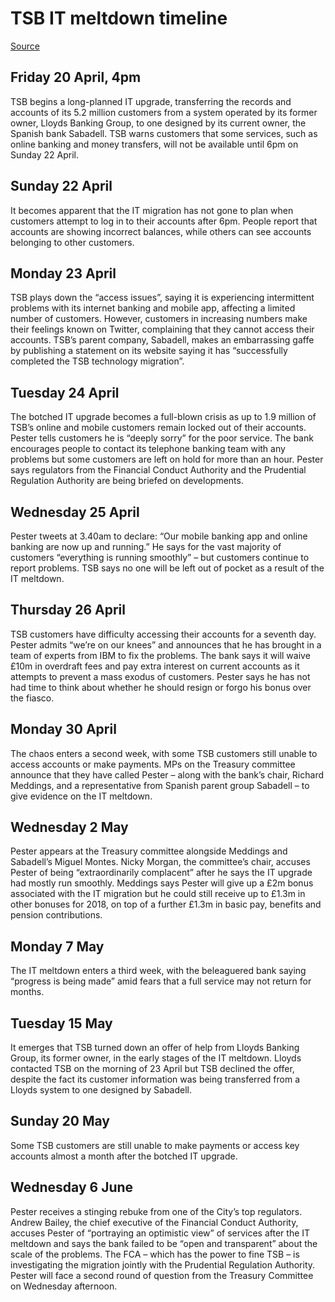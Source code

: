 # TSB IT meltdown timeline

[Source](https://www.theguardian.com/business/2018/jun/06/timeline-of-trouble-how-the-tsb-it-meltdown-unfolded)

## Friday 20 April, 4pm
TSB begins a long-planned IT upgrade, transferring the records and accounts of its 5.2 million customers from a system operated by its former owner, Lloyds Banking Group, to one designed by its current owner, the Spanish bank Sabadell. TSB warns customers that some services, such as online banking and money transfers, will not be available until 6pm on Sunday 22 April.

## Sunday 22 April
It becomes apparent that the IT migration has not gone to plan when customers attempt to log in to their accounts after 6pm. People report that accounts are showing incorrect balances, while others can see accounts belonging to other customers.

## Monday 23 April
TSB plays down the “access issues”, saying it is experiencing intermittent problems with its internet banking and mobile app, affecting a limited number of customers. However, customers in increasing numbers make their feelings known on Twitter, complaining that they cannot access their accounts. TSB’s parent company, Sabadell, makes an embarrassing gaffe by publishing a statement on its website saying it has “successfully completed the TSB technology migration”.

## Tuesday 24 April
The botched IT upgrade becomes a full-blown crisis as up to 1.9 million of TSB’s online and mobile customers remain locked out of their accounts. Pester tells customers he is “deeply sorry” for the poor service. The bank encourages people to contact its telephone banking team with any problems but some customers are left on hold for more than an hour. Pester says regulators from the Financial Conduct Authority and the Prudential Regulation Authority are being briefed on developments.

## Wednesday 25 April

Pester tweets at 3.40am to declare: “Our mobile banking app and online banking are now up and running.” He says for the vast majority of customers “everything is running smoothly” – but customers continue to report problems. TSB says no one will be left out of pocket as a result of the IT meltdown.

## Thursday 26 April

TSB customers have difficulty accessing their accounts for a seventh day. Pester admits “we’re on our knees” and announces that he has brought in a team of experts from IBM to fix the problems. The bank says it will waive £10m in overdraft fees and pay extra interest on current accounts as it attempts to prevent a mass exodus of customers. Pester says he has not had time to think about whether he should resign or forgo his bonus over the fiasco.

## Monday 30 April

The chaos enters a second week, with some TSB customers still unable to access accounts or make payments. MPs on the Treasury committee announce that they have called Pester – along with the bank’s chair, Richard Meddings, and a representative from Spanish parent group Sabadell – to give evidence on the IT meltdown.

## Wednesday 2 May

Pester appears at the Treasury committee alongside Meddings and Sabadell’s Miguel Montes. Nicky Morgan, the committee’s chair, accuses Pester of being “extraordinarily complacent” after he says the IT upgrade had mostly run smoothly. Meddings says Pester will give up a £2m bonus associated with the IT migration but he could still receive up to £1.3m in other bonuses for 2018, on top of a further £1.3m in basic pay, benefits and pension contributions.

## Monday 7 May

The IT meltdown enters a third week, with the beleaguered bank saying “progress is being made” amid fears that a full service may not return for months.

## Tuesday 15 May

It emerges that TSB turned down an offer of help from Lloyds Banking Group, its former owner, in the early stages of the IT meltdown. Lloyds contacted TSB on the morning of 23 April but TSB declined the offer, despite the fact its customer information was being transferred from a Lloyds system to one designed by Sabadell.

## Sunday 20 May

Some TSB customers are still unable to make payments or access key accounts almost a month after the botched IT upgrade.

## Wednesday 6 June

Pester receives a stinging rebuke from one of the City’s top regulators. Andrew Bailey, the chief executive of the Financial Conduct Authority, accuses Pester of “portraying an optimistic view” of services after the IT meltdown and says the bank failed to be “open and transparent” about the scale of the problems. The FCA – which has the power to fine TSB – is investigating the migration jointly with the Prudential Regulation Authority. Pester will face a second round of question from the Treasury Committee on Wednesday afternoon.